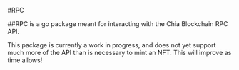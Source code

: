 #RPC

##RPC is a go package meant for interacting with the Chia Blockchain RPC API.

This package is currently a work in progress, and does not yet support much more of the API than is necessary to mint an NFT. This will improve as time allows!
